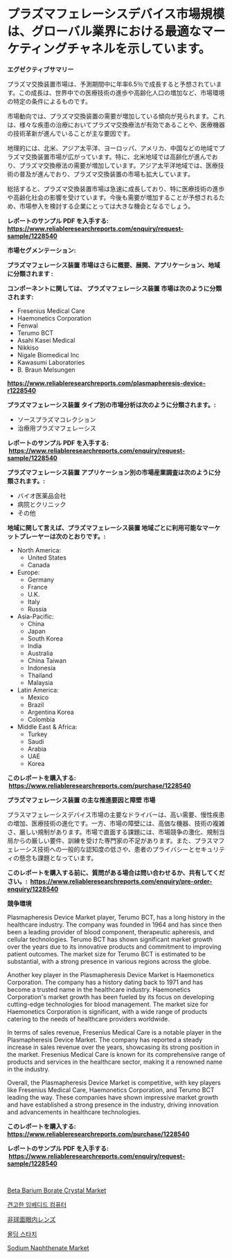 <p><h1>プラズマフェレーシスデバイス市場規模は、グローバル業界における最適なマーケティングチャネルを示しています。</h1></p><p><strong>エグゼクティブサマリー</strong></p>
<p><p>プラズマ交換装置市場は、予測期間中に年率6.5％で成長すると予想されています。この成長は、世界中での医療技術の進歩や高齢化人口の増加など、市場環境の特定の条件によるものです。</p><p>市場動向では、プラズマ交換装置の需要が増加している傾向が見られます。これは、様々な疾患の治療においてプラズマ交換療法が有効であることや、医療機器の技術革新が進んでいることが主な要因です。</p><p>地理的には、北米、アジア太平洋、ヨーロッパ、アメリカ、中国などの地域でプラズマ交換装置市場が広がっています。特に、北米地域では高齢化が進んでおり、プラズマ交換療法の需要が増加しています。アジア太平洋地域では、医療技術の普及が進んでおり、プラズマ交換装置の市場も拡大しています。</p><p>総括すると、プラズマ交換装置市場は急速に成長しており、特に医療技術の進歩や高齢化社会の影響を受けています。今後も需要が増加することが予想されるため、市場参入を検討する企業にとっては大きな機会となるでしょう。</p></p>
<p><strong>レポートのサンプル PDF を入手する: <a href="https://www.reliableresearchreports.com/enquiry/request-sample/1228540">https://www.reliableresearchreports.com/enquiry/request-sample/1228540</a></strong></p>
<p><strong>市場セグメンテーション:</strong></p>
<p><strong> プラズマフェレーシス装置 市場はさらに概要、展開、アプリケーション、地域に分類されます :</strong></p>
<p><strong>コンポーネントに関しては、 プラズマフェレーシス装置 市場は次のように分類されます: &nbsp;</strong></p>
<p><ul><li>Fresenius Medical Care</li><li>Haemonetics Corporation</li><li>Fenwal</li><li>Terumo BCT</li><li>Asahi Kasei Medical</li><li>Nikkiso</li><li>Nigale Biomedical Inc</li><li>Kawasumi Laboratories</li><li>B. Braun Melsungen</li></ul></p>
<p><strong><a href="https://www.reliableresearchreports.com/plasmapheresis-device-r1228540">https://www.reliableresearchreports.com/plasmapheresis-device-r1228540</a></strong></p>
<p><strong> プラズマフェレーシス装置 タイプ別の市場分析は次のように分類されます。:</strong></p>
<p><ul><li>ソースプラズマコレクション</li><li>治療用プラズマフェレーシス</li></ul></p>
<p><strong>レポートのサンプル PDF を入手する: &nbsp;<a href="https://www.reliableresearchreports.com/enquiry/request-sample/1228540">https://www.reliableresearchreports.com/enquiry/request-sample/1228540</a></strong></p>
<p><strong> プラズマフェレーシス装置 アプリケーション別の市場産業調査は次のように分類されます。:</strong></p>
<p><ul><li>バイオ医薬品会社</li><li>病院とクリニック</li><li>その他</li></ul></p>
<p><strong>地域に関して言えば、プラズマフェレーシス装置 地域ごとに利用可能なマーケットプレーヤーは次のとおりです。:</strong></p>
<p><ul>
    <li>
        North America:
        <ul>
            <li>United States</li>
            <li>Canada</li>
        </ul>
    </li>
    <li>
        Europe:
        <ul>
            <li>Germany</li>
            <li>France</li>
            <li>U.K.</li>
            <li>Italy</li>
            <li>Russia</li>
        </ul>
    </li>
    <li>
        Asia-Pacific:
        <ul>
            <li>China</li>
            <li>Japan</li>
            <li>South Korea</li>
            <li>India</li>
            <li>Australia</li>
            <li>China Taiwan</li>
            <li>Indonesia</li>
            <li>Thailand</li>
            <li>Malaysia</li>
        </ul>
    </li>
    <li>
        Latin America:
        <ul>
            <li>Mexico</li>
            <li>Brazil</li>
            <li>Argentina Korea</li>
            <li>Colombia</li>
        </ul>
    </li>
    <li>
        Middle East & Africa:
        <ul>
            <li>Turkey</li>
            <li>Saudi</li>
            <li>Arabia</li>
            <li>UAE</li>
            <li>Korea</li>
        </ul>
    </li>
    </ul></p>
<p><strong>このレポートを購入する: &nbsp;<a href="https://www.reliableresearchreports.com/purchase/1228540">https://www.reliableresearchreports.com/purchase/1228540</a></strong></p>
<p><strong>プラズマフェレーシス装置 の主な推進要因と障壁 市場</strong></p>
<p><p>プラスマフェレーシスデバイス市場の主要なドライバーは、高い需要、慢性疾患の増加、医療技術の進化です。一方、市場の障壁には、高価な機器、技術の複雑さ、厳しい規制があります。市場で直面する課題には、市場競争の激化、規制当局からの厳しい要件、訓練を受けた専門家の不足があります。また、プラスマフェレーシス技術への一般的な認知度の低さや、患者のプライバシーとセキュリティの懸念も課題となっています。</p></p>
<p><strong>このレポートを購入する前に、質問がある場合は問い合わせるか、共有してください。:&nbsp; <a href="https://www.reliableresearchreports.com/enquiry/pre-order-enquiry/1228540">https://www.reliableresearchreports.com/enquiry/pre-order-enquiry/1228540</a></strong></p>
<p><strong>競争環境</strong></p>
<p><p>Plasmapheresis Device Market player, Terumo BCT, has a long history in the healthcare industry. The company was founded in 1964 and has since then been a leading provider of blood component, therapeutic apheresis, and cellular technologies. Terumo BCT has shown significant market growth over the years due to its innovative products and commitment to improving patient outcomes. The market size for Terumo BCT is estimated to be substantial, with a strong presence in various regions across the globe.</p><p>Another key player in the Plasmapheresis Device Market is Haemonetics Corporation. The company has a history dating back to 1971 and has become a trusted name in the healthcare industry. Haemonetics Corporation's market growth has been fueled by its focus on developing cutting-edge technologies for blood management. The market size for Haemonetics Corporation is significant, with a wide range of products catering to the needs of healthcare providers worldwide.</p><p>In terms of sales revenue, Fresenius Medical Care is a notable player in the Plasmapheresis Device Market. The company has reported a steady increase in sales revenue over the years, showcasing its strong position in the market. Fresenius Medical Care is known for its comprehensive range of products and services in the healthcare sector, making it a renowned name in the industry.</p><p>Overall, the Plasmapheresis Device Market is competitive, with key players like Fresenius Medical Care, Haemonetics Corporation, and Terumo BCT leading the way. These companies have shown impressive market growth and have established a strong presence in the industry, driving innovation and advancements in healthcare technologies.</p></p>
<p><strong>このレポートを購入する: &nbsp; <a href="https://www.reliableresearchreports.com/purchase/1228540">https://www.reliableresearchreports.com/purchase/1228540</a></strong></p>
<p><strong>レポートのサンプル PDF を入手する: &nbsp;<a href="https://www.reliableresearchreports.com/enquiry/request-sample/1228540">https://www.reliableresearchreports.com/enquiry/request-sample/1228540</a></strong><strong></strong></p>
<p>&nbsp;</p>
<p><p><a href="https://www.linkedin.com/pulse/insights-beta-barium-borate-crystal-market-size-analysing-n8aue?trackingId=CxRVlLwXEQYriijy1Esqrw%3D%3D">Beta Barium Borate Crystal Market</a></p><p><a href="https://github.com/GabrielBlanda5656/Market-Research-Report-List-1/blob/main/403945431750.md">견고한 임베디드 컴퓨터</a></p><p><a href="https://github.com/EstelWisozk1/Market-Research-Report-List-1/blob/main/911415129955.md">非球面眼内レンズ</a></p><p><a href="https://github.com/CorEmtymerich56566/Market-Research-Report-List-1/blob/main/661883831755.md">몰딩 스타치</a></p><p><a href="https://www.linkedin.com/pulse/sodium-naphthenate-market-research-report-provides-critical-fdcre?trackingId=SXWS3TWA5gJx7r%2B%2B1%2FQHhQ%3D%3D">Sodium Naphthenate Market</a></p></p>